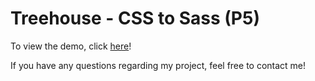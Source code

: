 # Treehouse - CSS to Sass (P5)

To view the demo, click [here](http://bencodezen.github.io/treehouse-p5)!

If you have any questions regarding my project, feel free to contact me!
